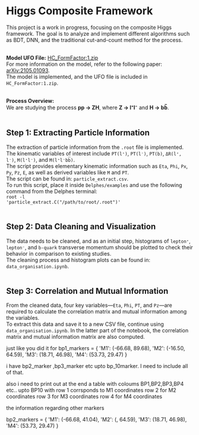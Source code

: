 # Higgs Composite Framework

This project is a work in progress, focusing on the composite Higgs framework. The goal is to analyze and implement different algorithms such as BDT, DNN, and the traditional cut-and-count method for the process.
<br/><br/>

**Model UFO File:** <a href="#">HC_FormFactor:1.zip</a><br/>
For more information on the model, refer to the following paper: <a href="https://arxiv.org/pdf/2105.01093" target="_blank">arXiv:2105.01093</a>.<br/>
The model is implemented, and the UFO file is included in `HC_FormFactor:1.zip`.
<br/><br/>

**Process Overview:**<br/>
We are studying the process <b>pp &rarr; ZH</b>, where <b>Z &rarr; l⁺l⁻</b> and <b>H &rarr; bb̅</b>.
<br/><br/>

## Step 1: Extracting Particle Information
The extraction of particle information from the `.root` file is implemented. The kinematic variables of interest include `PT(l⁺)`, `PT(l⁻)`, `PT(b)`, `ΔR(l⁺, l⁻)`, `M(l⁺l⁻)`, and `M(l⁺l⁻bb̅)`.  
The script provides elementary kinematic information such as `Eta`, `Phi`, `Px`, `Py`, `Pz`, `E`, as well as derived variables like `M` and `PT`.<br/>
The script can be found in: `particle_extract.csv`.<br/>
To run this script, place it inside `Delphes/examples` and use the following command from the Delphes terminal:<br/>
<code>root -l 'particle_extract.C("/path/to/root/.root")'</code>
<br/><br/>

## Step 2: Data Cleaning and Visualization
The data needs to be cleaned, and as an initial step, histograms of `lepton⁺`, `lepton⁻`, and `b-quark` transverse momentum should be plotted to check their behavior in comparison to existing studies.<br/>
The cleaning process and histogram plots can be found in: `data_organisation.ipynb`.
<br/><br/>

## Step 3: Correlation and Mutual Information
From the cleaned data, four key variables—`Eta`, `Phi`, `PT`, and `Pz`—are required to calculate the correlation matrix and mutual information among the variables.<br/>
To extract this data and save it to a new CSV file, continue using `data_organisation.ipynb`. In the latter part of the notebook, the correlation matrix and mutual information matrix are also computed.


just like you did it for bp1_markers = {
    'M1': (-66.68, 89.68),
    'M2': (-16.50, 64.59),
    'M3': (18.71, 46.98),
    'M4': (53.73, 29.47)
}

i have bp2_marker ,bp3_marker etc upto bp_10marker. I need to include all of that.

also i need to print out at the end a table with coloums BP1,BP2,BP3,BP4 etc.. upto BP10
with row 1 corrsponds to M1 coordinates
row 2 for M2 coordinates
row 3 for M3 coordinates
row 4 for M4 coordinates

the information regarding other markers

 bp2_markers = {
    'M1': (-66.68, 41.04),
    'M2': (, 64.59),
    'M3': (18.71, 46.98),
    'M4': (53.73, 29.47)
}
